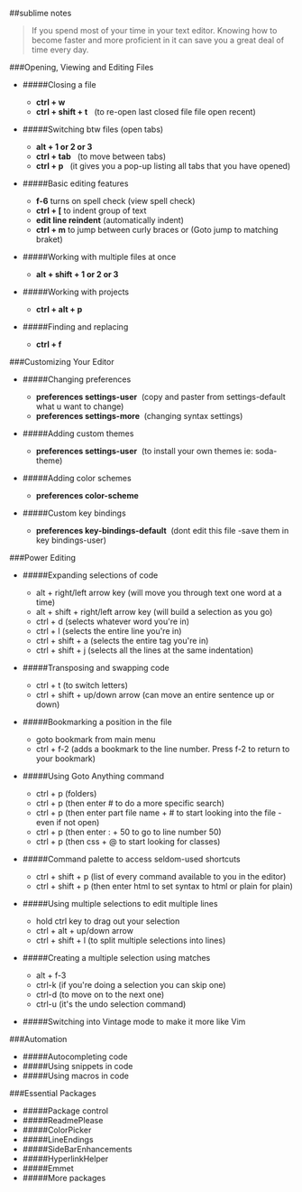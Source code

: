 ##sublime notes

>If you spend most of your time in your text editor. Knowing how to become faster and more proficient in it can save you a great deal of time every day.

###Opening, Viewing and Editing Files

* #####Closing a file
	*  **ctrl + w**          
	*  **ctrl + shift + t**  &nbsp; (to re-open last closed file file open recent)

* #####Switching btw files (open tabs)
	* **alt + 1 or 2 or 3**
	* **ctrl + tab** &nbsp; (to move between tabs)
	* **ctrl + p**  &nbsp; (it gives you a pop-up listing all tabs that you have opened)

* #####Basic editing features
	* **f-6** turns on spell check (view spell check)
	* **ctrl + [**  to indent group of text
	* **edit line reindent** (automatically indent)
	* **ctrl + m**  to jump between curly braces or (Goto jump to matching braket)

* #####Working with multiple files at once
	* **alt + shift + 1 or 2 or 3**

* #####Working with projects
	* **ctrl + alt + p**

* #####Finding and replacing
	* **ctrl + f**

###Customizing Your Editor

* #####Changing preferences
	* **preferences settings-user** &nbsp;(copy and paster from settings-default what u want to change)
	* **preferences settings-more** &nbsp;(changing syntax settings)
	
* #####Adding custom themes
	* **preferences settings-user** &nbsp;(to install your own themes ie: soda-theme)

* #####Adding color schemes
	* **preferences color-scheme**

* #####Custom key bindings
	* **preferences key-bindings-default** &nbsp;(dont edit this file -save them in key bindings-user)


###Power Editing

* #####Expanding selections of code
	* alt + right/left arrow key (will move you through text one word at a time)
	* alt + shift + right/left arrow key (will build a selection as you go)
	* ctrl + d (selects whatever word you're in)
	* ctrl + l (selects the entire line you're in)
	* ctrl + shift + a (selects the entire tag you're in)
	* ctrl + shift + j (selects all the lines at the same indentation)

* #####Transposing and swapping code
	* ctrl + t  (to switch letters)
	* ctrl + shift + up/down arrow  (can move an entire sentence up or down)

* #####Bookmarking a position in the file
	* goto bookmark from main menu
	* ctrl + f-2  (adds a bookmark to the line number. Press f-2 to return to your bookmark)

* #####Using Goto Anything command
	* ctrl + p (folders)
	* ctrl + p (then enter # to do a more specific search)
	* ctrl + p (then enter part file name + # to start looking into the file - even if not open)
	* ctrl + p (then enter : + 50 to go to line number 50)
	* ctrl + p (then css + @ to start looking for classes)

* #####Command palette to access seldom-used shortcuts
	* ctrl + shift + p (list of every command available to you in the editor)
	* ctrl + shift + p (then enter html to set syntax to html or plain for plain)

* #####Using multiple selections to edit multiple lines
	* hold ctrl key to drag out your selection
	* ctrl + alt + up/down arrow
	* ctrl + shift + l (to split multiple selections into lines)

* #####Creating a multiple selection using matches
	* alt + f-3 
	* ctrl-k (if you're doing a selection you can skip one)
	* ctrl-d (to move on to the next one)
	* ctrl-u (it's the undo selection command)

* #####Switching into Vintage mode to make it more like Vim

###Automation

* #####Autocompleting code
* #####Using snippets in code
* #####Using macros in code

###Essential Packages

* #####Package control
* #####ReadmePlease
* #####ColorPicker
* #####LineEndings
* #####SideBarEnhancements
* #####HyperlinkHelper
* #####Emmet
* #####More packages
